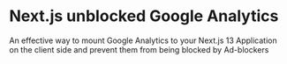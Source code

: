# Next.js unblocked Google Analytics
An effective way to mount Google Analytics to your Next.js 13 Application on the client side and prevent them from being blocked by Ad-blockers
